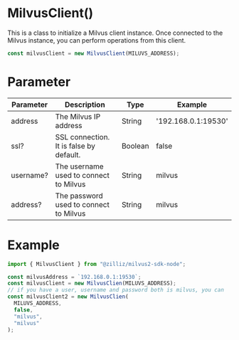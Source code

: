 # MilvusClient()

This is a class to initialize a Milvus client instance. Once connected to the Milvus instance, you can perform operations from this client.

```javascript
const milvusClient = new MilvusClient(MILUVS_ADDRESS);
```

# Parameter

| Parameter | Description                             | Type    | Example             |
| --------- | --------------------------------------- | ------- | ------------------- |
| address   | The Milvus IP address                   | String  | '192.168.0.1:19530' |
| ssl?      | SSL connection. It is false by default. | Boolean | false               |
| username? | The username used to connect to Milvus  | String  | milvus              |
| address?  | The password used to connect to Milvus  | String  | milvus              |

# Example

```javascript
import { MilvusClient } from "@zilliz/milvus2-sdk-node";

const milvusAddress = `192.168.0.1:19530`;
const milvusClient = new MilvusClien(MILUVS_ADDRESS);
// if you have a user, username and password both is milvus, you can
const milvusClient2 = new MilvusClien(
  MILUVS_ADDRESS,
  false,
  "milvus",
  "milvus"
);
```
